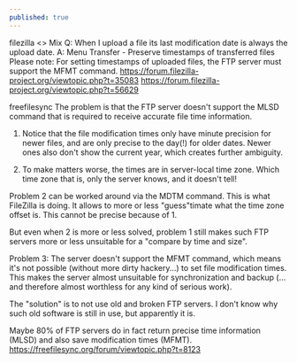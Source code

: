 ```yaml
---
published: true
---
```

filezilla <> Mix
Q: When I upload a file its last modification date is always the upload date.
A: Menu Transfer - Preserve timestamps of transferred files
Please note: For setting timestamps of uploaded files, the FTP server must support the MFMT command.
  https://forum.filezilla-project.org/viewtopic.php?t=35083
  https://forum.filezilla-project.org/viewtopic.php?t=56629
  
freefilesync
The problem is that the FTP server doesn't support the MLSD command that is required to receive accurate file time information.

1. Notice that the file modification times only have minute precision for newer files, and are only precise to the day(!) for older dates. Newer ones also don't show the current year, which creates further ambiguity.

2. To make matters worse, the times are in server-local time zone. Which time zone that is, only the server knows, and it doesn't tell!

Problem 2 can be worked around via the MDTM command. This is what FileZilla is doing. It allows to more or less "guess"timate what the time zone offset is. This cannot be precise because of 1.

But even when 2 is more or less solved, problem 1 still makes such FTP servers more or less unsuitable for a "compare by time and size".

Problem 3: The server doesn't support the MFMT command, which means it's not possible (without more dirty hackery...) to set file modification times. This makes the server almost unsuitable for synchronization and backup (... and therefore almost worthless for any kind of serious work).

The "solution" is to not use old and broken FTP servers. I don't know why such old software is still in use, but apparently it is.

Maybe 80% of FTP servers do in fact return precise time information (MLSD) and also save modification times (MFMT).
  https://freefilesync.org/forum/viewtopic.php?t=8123